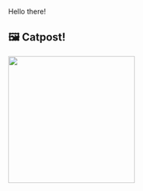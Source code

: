 Hello there!



## 🖼️ Catpost!

<sub>
    <img src="https://cdn2.thecatapi.com/images/1hAcjsxRh.jpg" height="256">
</sub>


